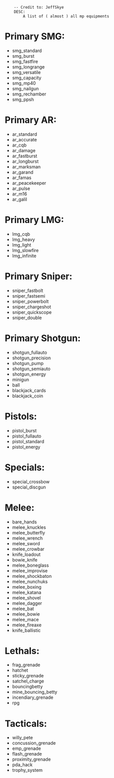 ```
    -- Credit to: JeffSkye
    DESC:
        A list of ( almost ) all mp equipments
```
# Primary SMG:
- smg_standard
- smg_burst
- smg_fastfire
- smg_longrange
- smg_versatile
- smg_capacity
- smg_mp40
- smg_nailgun
- smg_rechamber
- smg_ppsh

# Primary AR:
- ar_standard
- ar_accurate
- ar_cqb
- ar_damage
- ar_fastburst
- ar_longburst
- ar_marksman
- ar_garand
- ar_famas
- ar_peacekeeper
- ar_pulse
- ar_m16
- ar_galil

# Primary LMG:
- lmg_cqb
- lmg_heavy
- lmg_light
- lmg_slowfire
- lmg_infinite

# Primary Sniper:
- sniper_fastbolt
- sniper_fastsemi
- sniper_powerbolt
- sniper_chargeshot
- sniper_quickscope
- sniper_double

# Primary Shotgun:
- shotgun_fullauto
- shotgun_precision
- shotgun_pump
- shotgun_semiauto
- shotgun_energy
- minigun
- ball
- blackjack_cards
- blackjack_coin

# Pistols:
- pistol_burst
- pistol_fullauto
- pistol_standard
- pistol_energy

# Specials:
- special_crossbow
- special_discgun

# Melee:
- bare_hands
- melee_knuckles
- melee_butterfly
- melee_wrench
- melee_sword
- melee_crowbar
- knife_loadout
- bowie_knife
- melee_boneglass
- melee_improvise
- melee_shockbaton
- melee_nunchuks
- melee_boxing
- melee_katana
- melee_shovel
- melee_dagger
- melee_bat
- melee_bowie
- melee_mace
- melee_fireaxe
- knife_ballistic

# Lethals:
- frag_grenade
- hatchet
- sticky_grenade
- satchel_charge
- bouncingbetty
- mine_bouncing_betty
- incendiary_grenade
- rpg

# Tacticals:
- willy_pete
- concussion_grenade
- emp_grenade
- flash_grenade
- proximity_grenade
- pda_hack
- trophy_system
